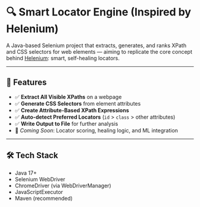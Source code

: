 # 🔍 Smart Locator Engine (Inspired by Helenium)

A Java-based Selenium project that extracts, generates, and ranks XPath and CSS selectors for web elements — aiming to replicate the core concept behind [Helenium](https://helenium.io/): smart, self-healing locators.

---     
  
## 🚀 Features

- ✅ **Extract All Visible XPaths** on a webpage
- ✅ **Generate CSS Selectors** from element attributes
- ✅ **Create Attribute-Based XPath Expressions**
- ✅ **Auto-detect Preferred Locators** (`id` > `class` > other attributes)
- ✅ **Write Output to File** for further analysis
- 🧠 *Coming Soon*: Locator scoring, healing logic, and ML integration

---

## 🛠️ Tech Stack 

- Java 17+
- Selenium WebDriver
- ChromeDriver (via WebDriverManager)
- JavaScriptExecutor
- Maven (recommended)
